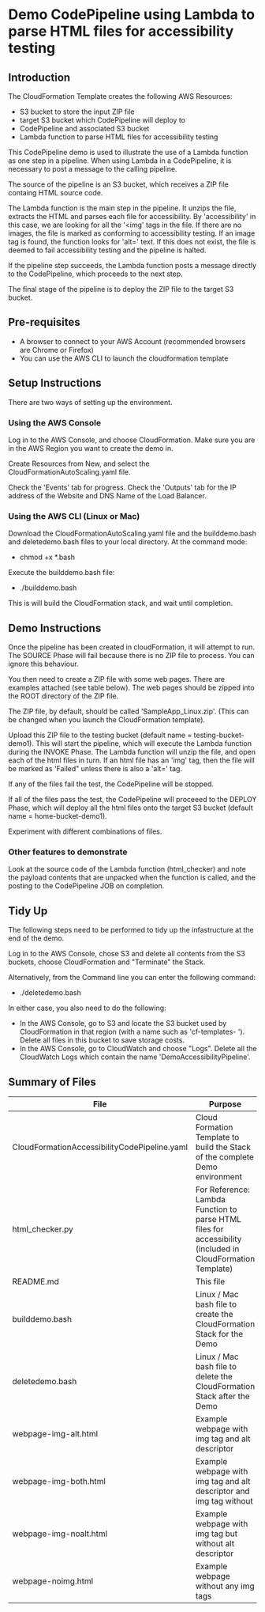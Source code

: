 # Demo CodePipeline using Lambda to parse HTML files for accessibility testing

## Introduction ##
The CloudFormation Template creates the following AWS Resources:
- S3 bucket to store the input ZIP file
- target S3 bucket which CodePipeline will deploy to
- CodePipeline and associated S3 bucket
- Lambda function to parse HTML files for accessibility testing

This CodePipeline demo is used to illustrate the use of a Lambda function as one step in a pipeline. When using Lambda in a CodePipeline, it is necessary to post a message to the calling pipeline.

The source of the pipeline is an S3 bucket, which receives a ZIP file containg HTML source code.

The Lambda function is the main step in the pipeline. It unzips the file, extracts the HTML and parses each file for accessibility. 
By 'accessibility' in this case, we are looking for all the '<img' tags in the file. If there are no images, the file is marked as conforming to accessibility testing. If an image tag is found, the function looks for 'alt=' text. If this does not exist, the file is deemed to fail accessibility testing and the pipeline is halted.

If the pipeline step succeeds, the Lambda function posts a message directly to the CodePipeline, which proceeds to the next step.

The final stage of the pipeline is to deploy the ZIP file to the target S3 bucket.

## Pre-requisites ##
- A browser to connect to your AWS Account (recommended browsers are Chrome or Firefox)
- You can use the AWS CLI to launch the cloudformation template


## Setup Instructions ##
There are two ways of setting up the environment.

### Using the AWS Console ###
Log in to the AWS Console, and choose CloudFormation. Make sure you are in the AWS Region you want to create the demo in.

Create Resources from New, and select the CloudFormationAutoScaling.yaml file.

Check the 'Events' tab for progress. 
Check the 'Outputs' tab for the IP address of the Website and DNS Name of the Load Balancer.

### Using the AWS CLI (Linux or Mac) ###
Download the CloudFormationAutoScaling.yaml file and the builddemo.bash and deletedemo.bash files to your local directory.
At the command mode:
- chmod +x *.bash

Execute the builddemo.bash file:
- ./builddemo.bash

This is will build the CloudFormation stack, and wait until completion.

## Demo Instructions ##
Once the pipeline has been created in cloudFormation, it will attempt to run. The SOURCE Phase will fail because there is no ZIP file to process. You can ignore this behaviour.

You then need to create a ZIP file with some web pages. There are examples attached (see table below). The web pages should be zipped into the ROOT directory of the ZIP file. 

The ZIP file, by default, should be called 'SampleApp_Linux.zip'. (This can be changed when you launch the CloudFormation template). 

Upload this ZIP file to the testing bucket (default name = testing-bucket-demo1). This will start the pipeline, which will execute the Lambda function during the INVOKE Phase. The Lambda function will unzip the file, and open each of the html files in turn. If an html file has an 'img' tag, then the file will be marked as 'Failed" unless there is also a 'alt=' tag. 

If any of the files fail the test, the CodePipeline will be stopped. 

If all of the files pass the test, the CodePipeline will proceeed to the DEPLOY Phase, which will deploy all the html files onto the target S3 bucket (default name = home-bucket-demo1). 

Experiment with different combinations of files.

### Other features to demonstrate ####
Look at the source code of the Lambda function (html_checker) and note the payload contents that are unpacked when the function is called, and the posting to the CodePipeline JOB on completion.

## Tidy Up ##
The following steps need to be performed to tidy up the infastructure at the end of the demo.

Log in to the AWS Console, chose S3 and delete all contents from the S3 buckets, choose CloudFormation and "Terminate" the Stack.

Alternatively, from the Command line you can enter the following command:
- ./deletedemo.bash

In either case, you also need to do the following:
- In the AWS Console, go to S3 and locate the S3 bucket used by CloudFormation in that region (with a name such as 'cf-templates- '). Delete all files in this bucket to save storage costs.
- In the AWS Console, go to CloudWatch and choose "Logs". Delete all the CloudWatch Logs which contain the name 'DemoAccessibilityPipeline'.

## Summary of Files ##
| File | Purpose |
| ------ | ------- |
| CloudFormationAccessibilityCodePipeline.yaml | Cloud Formation Template to build the Stack of the complete Demo environment |
| html_checker.py | For Reference: Lambda Function to parse HTML files for accessibility (included in CloudFormation Template) |
| README.md | This file |
| builddemo.bash | Linux / Mac bash file to create the CloudFormation Stack for the Demo |
| deletedemo.bash | Linux / Mac bash file to delete the CloudFormation Stack after the Demo |
| webpage-img-alt.html | Example webpage with img tag and alt descriptor |
| webpage-img-both.html | Example webpage with img tag and alt descriptor and img tag without |
| webpage-img-noalt.html | Example webpage with img tag but without alt descriptor |
| webpage-noimg.html | Example webpage without any img tags | 


